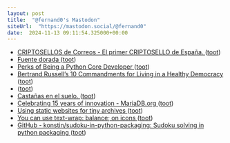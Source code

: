 ```yaml
---
layout: post
title:  "@fernand0's Mastodon"
siteUrl:  "https://mastodon.social/@fernand0"
date:  2024-11-13 09:11:54.325000+00:00
---
```

*  [CRIPTOSELLOS de Correos - El primer CRIPTOSELLO de España. ](https://www.criptosello.correos.es) ([toot](https://mastodon.social/@fernand0/113474870596187760))
*  [Fuente dorada ](https://www.flickr.com/photos/fernand0/54123211845) ([toot](https://mastodon.social/@fernand0/113474075118699735))
*  [Perks of Being a Python Core Developer ](https://mariatta.ca/posts/perks-of-python-core) ([toot](https://mastodon.social/@fernand0/113474047445229136))
*  [Bertrand Russell’s 10 Commandments for Living in a Healthy Democracy ](https://www.openculture.com/2024/11/bertrand-russells-10-commandments-for-living-in-a-healthy-democracy.htm) ([toot](https://mastodon.social/@fernand0/113473265605299791))
*  [ ](https://masto.es/@aperalesf) ([toot](https://mastodon.social/@fernand0/113471580698503922))
*  [Castañas en el suelo. ](https://avecesunafoto.wordpress.com/2024/11/12/castanas-en-el-suelo) ([toot](https://mastodon.social/@fernand0/113471384603625024))
*  [Celebrating 15 years of innovation - MariaDB.org ](https://mariadb.org/celebrating-15-years-of-innovation) ([toot](https://mastodon.social/@fernand0/113471353166922524))
*  [Using static websites for tiny archives ](https://alexwlchan.net/2024/static-websites) ([toot](https://mastodon.social/@fernand0/113471224148088027))
*  [You can use text-wrap: balance; on icons ](https://shkspr.mobi/blog/2024/10/you-can-use-text-wrap-balance-on-icons) ([toot](https://mastodon.social/@fernand0/113470882839695102))
*  [GitHub - konstin/sudoku-in-python-packaging: Sudoku solving in python packaging ](https://github.com/konstin/sudoku-in-python-packagin) ([toot](https://mastodon.social/@fernand0/113470725954208137))
